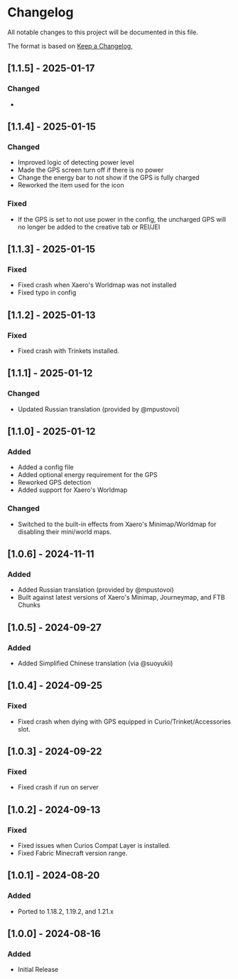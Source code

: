 # Changelog

All notable changes to this project will be documented in this file.

The format is based on [Keep a Changelog](https://keepachangelog.com/en/1.1.0/),

## [1.1.5] - 2025-01-17

### Changed

-

## [1.1.4] - 2025-01-15

### Changed

- Improved logic of detecting power level
- Made the GPS screen turn off if there is no power
- Change the energy bar to not show if the GPS is fully charged
- Reworked the item used for the icon

### Fixed

- If the GPS is set to not use power in the config, the uncharged GPS will no longer be added to the creative tab or 
  REI/JEI

## [1.1.3] - 2025-01-15

### Fixed

- Fixed crash when Xaero's Worldmap was not installed
- Fixed typo in config

## [1.1.2] - 2025-01-13

### Fixed

- Fixed crash with Trinkets installed.

## [1.1.1] - 2025-01-12

### Changed

- Updated Russian translation (provided by @mpustovoi)

## [1.1.0] - 2025-01-12

### Added

- Added a config file
- Added optional energy requirement for the GPS
- Reworked GPS detection
- Added support for Xaero's Worldmap

### Changed

- Switched to the built-in effects from Xaero's Minimap/Worldmap for disabling their mini/world maps.

## [1.0.6] - 2024-11-11

### Added

- Added Russian translation (provided by @mpustovoi)
- Built against latest versions of Xaero's Minimap, Journeymap, and FTB Chunks

## [1.0.5] - 2024-09-27

### Added

- Added Simplified Chinese translation (via @suoyukii)

## [1.0.4] - 2024-09-25

### Fixed

- Fixed crash when dying with GPS equipped in Curio/Trinket/Accessories slot.

## [1.0.3] - 2024-09-22

### Fixed

- Fixed crash if run on server

## [1.0.2] - 2024-09-13

### Fixed

- Fixed issues when Curios Compat Layer is installed.
- Fixed Fabric Minecraft version range.

## [1.0.1] - 2024-08-20

### Added

- Ported to 1.18.2, 1.19.2, and 1.21.x

## [1.0.0] - 2024-08-16

### Added

- Initial Release
